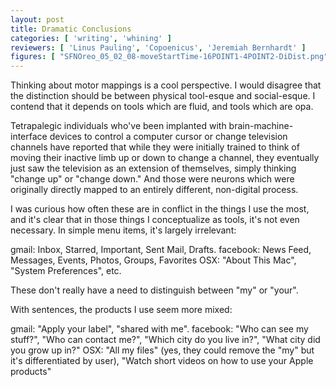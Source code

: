 ```yaml
---
layout: post 
title: Dramatic Conclusions 
categories: [ 'writing', 'whining' ]
reviewers: [ 'Linus Pauling', 'Copoenicus', 'Jeremiah Bernhardt' ]
figures: [ "SFNOreo_05_02_08-moveStartTime-16POINT1-4POINT2-DiDist.png", "Paper1-03.png" ]
---
```


Thinking about motor mappings is a cool perspective. I would disagree that the
distinction should be between physical tool-esque and social-esque. I contend
that it depends on tools which are fluid, and tools which are opa. 

Tetrapalegic individuals who've been implanted with brain-machine-interface
devices to control a computer cursor or change television channels have
reported that while they were initially trained to think of moving their
inactive limb up or down to change a channel, they eventually just saw the
television as an extension of themselves, simply thinking "change up" or
"change down." And those were neurons which were originally directly mapped to
an entirely different, non-digital process. 

I was curious how often these are in conflict in the things I use the most, and
it's clear that in those things I conceptualize as tools, it's not even
necessary. In simple menu items, it's largely irrelevant: 

gmail: Inbox, Starred, Important, Sent Mail, Drafts.  facebook: News Feed,
Messages, Events, Photos, Groups, Favorites OSX: "About This Mac", "System
Preferences", etc. 

These don't really have a need to distinguish between "my" or "your". 

With sentences, the products I use seem more mixed: 

gmail: "Apply your label", "shared with me".  facebook: "Who can see my
stuff?", "Who can contact me?", "Which city do you live in?", "What city did
you grow up in?" OSX: "All my files" (yes, they could remove the "my" but it's
differentiated by user), "Watch short videos on how to use your Apple products"

